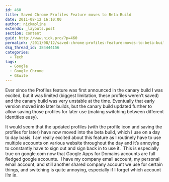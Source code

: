 ```yaml
---
id: 460
title: Saved Chrome Profiles Feature moves to Beta Build
date: 2011-08-12 16:10:00
author: nickmoline
extends: _layouts.post
section: content
guid: http://www.nick.pro/?p=460
permalink: /2011/08/12/saved-chrome-profiles-feature-moves-to-beta-build/
dsq_thread_id: 384444156
categories:
  - Tech
tags:
  - Google
  - Google Chrome
  - GSuite
---
```

Ever since the Profiles feature was first announced in the canary build I was excited, but it was limited (biggest limitation, these profiles weren&#8217;t saved) and the canary build was very unstable at the time. Eventually that early version moved into later builds, but the canary build updated further to allow saving those profiles for later use (making switching between different identities easy).

<!--more-->

<amp-img src="{{ $page->baseUrl }}/wp-content/uploads/sites/4/2011/07/Region-capture-30.webp" title="Chrome Profile Switch" alt="Chrome Profile Switch" width="469" height="323" layout="intrinsic" lightbox>
  <amp-img fallback src="{{ $page->baseUrl }}/wp-content/uploads/sites/4/2011/07/Region-capture-30.png" title="Chrome Profile Switch" alt="Chrome Profile Switch" width="469" height="323" layout="intrinsic" lightbox></amp-img>
</amp-img>

It would seem that the updated profiles (with the profile icon and saving the profiles for later) have now moved into the beta build, which I use on a day to day basis. I am really excited about this feature as I routinely have to use multiple accounts on various website throughout the day and it&#8217;s annoying to constantly have to sign out and sign back in to use it.  This is especially true on google.com now that Google Apps for Domains accounts are full fledged google accounts.  I have my company email account, my personal email account, and still another shared company account we use for certain things, and switching is quite annoying, especially if I forget which account I&#8217;m in.
